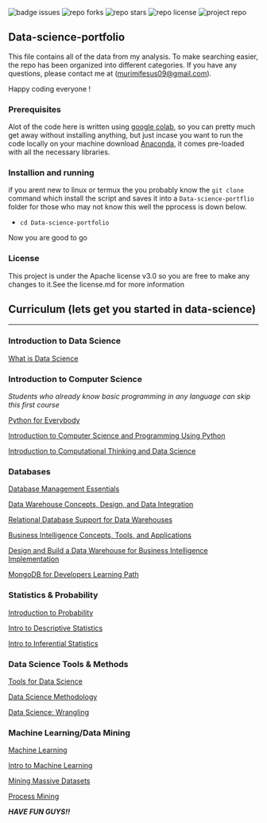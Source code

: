 ![badge issues](https://img.shields.io/github/issues/syno3/Data-science-portfolio)
![repo forks](https://img.shields.io/github/forks/syno3/Data-science-portfolio)
![repo stars](https://img.shields.io/github/stars/syno3/Data-science-portfolio)
![repo license](https://img.shields.io/github/license/syno3/Data-science-portfolio)
![project repo](https://img.shields.io/badge/project-Trading.py-blue)


## Data-science-portfolio
This file contains all of the data from my analysis. To make searching easier, the repo has been organized into different categories.
If you have any questions, please contact me at (murimifesus09@gmail.com).

Happy coding everyone !
<h3><span>Prerequisites</b></h3>
Alot of the code here is written using <a href='https://colab.research.google.com/'>google colab</a>, so you can pretty much get away without installing anything, but just incase you want to run the code locally on your machine download <a href='https://anaconda.cloud/'>Anaconda</a>, it comes pre-loaded with all the necessary libraries.
<h3><b>Installion and running</b></h3>
if you arent new to linux or termux the you probably know the <code>git clone</code> command which install the script and saves it into a <code>Data-science-portflio</code> folder for those who may not know this well the pprocess is down below.
<ul>
<li><code>cd Data-science-portfolio</li></code>
</ul>
Now you are good to go<br>
<h3><b>License</h3></b>
This project is under the Apache license v3.0 so you are free to make any changes to it.See the license.md for more information

## Curriculum (lets get you started in data-science)
---

### Introduction to Data Science
[What is Data Science](https://www.coursera.org/learn/what-is-datascience)
### Introduction to Computer Science
_Students who already know basic programming in any language can skip this first course_

[Python for Everybody](https://www.py4e.com/) 

[Introduction to Computer Science and Programming Using Python](https://www.edx.org/course/introduction-computer-science-mitx-6-00-1x-7)

[Introduction to Computational Thinking and Data Science](https://www.edx.org/course/introduction-computational-thinking-data-mitx-6-00-2x-3)

### Databases
[Database Management Essentials](https://www.coursera.org/learn/database-management)

[Data Warehouse Concepts, Design, and Data Integration](https://www.coursera.org/learn/dwdesign)

[Relational Database Support for Data Warehouses](https://www.coursera.org/learn/dwrelational)

[Business Intelligence Concepts, Tools, and Applications](https://www.coursera.org/learn/business-intelligence-tools)

[Design and Build a Data Warehouse for Business Intelligence Implementation](https://www.coursera.org/learn/data-warehouse-bi-building)

[MongoDB for Developers Learning Path](https://university.mongodb.com/learning_paths/developer)
### Statistics & Probability
[Introduction to Probability](https://projects.iq.harvard.edu/stat110/home)

[Intro to Descriptive Statistics](https://www.udacity.com/course/intro-to-descriptive-statistics--ud827)

[Intro to Inferential Statistics](https://www.udacity.com/course/intro-to-inferential-statistics--ud201)

### Data Science Tools & Methods
[Tools for Data Science](https://www.coursera.org/learn/open-source-tools-for-data-science)

[Data Science Methodology](https://www.coursera.org/learn/data-science-methodology)

[Data Science: Wrangling](https://www.edx.org/course/data-science-wrangling)
### Machine Learning/Data Mining
[Machine Learning](https://www.coursera.org/learn/machine-learning)

[Intro to Machine Learning](https://www.udacity.com/course/intro-to-machine-learning--ud120)

[Mining Massive Datasets](https://www.edx.org/course/mining-massive-datasets)

[Process Mining](https://www.coursera.org/learn/process-mining)


<b><i>HAVE FUN GUYS!!</i></b>


